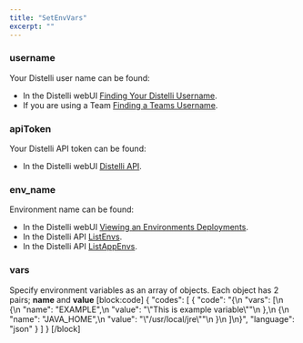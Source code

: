 ```yaml
---
title: "SetEnvVars"
excerpt: ""
---
```

### username

Your Distelli user name can be found:
* In the Distelli webUI [Finding Your Distelli Username](doc:finding-your-distelli-username).
* If you are using a Team [Finding a Teams Username](doc:finding-a-teams-distelli-username).

### apiToken

Your Distelli API token can be found:
* In the Distelli webUI [Distelli API](doc:distelli-api).

### env_name

Environment name can be found:
* In the Distelli webUI [Viewing an Environments Deployments](doc:viewing-an-environments-deployments).
* In the Distelli API [ListEnvs](doc:listenvs).
* In the Distelli API [ListAppEnvs](doc:listappenvs).

### vars

Specify environment variables as an array of objects. Each object has 2 pairs; **name** and **value**
[block:code]
{
  "codes": [
    {
      "code": "{\n    \"vars\": [\n        {\n            \"name\": \"EXAMPLE\",\n            \"value\": \"\\\"This is example variable\\\"\"\n        },\n        {\n            \"name\": \"JAVA_HOME\",\n            \"value\": \"\\\"/usr/local/jre\\\"\"\n        }\n    ]\n}",
      "language": "json"
    }
  ]
}
[/block]